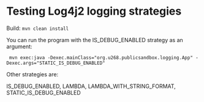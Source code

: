 # Testing Log4j2 logging strategies

Build:
`mvn clean install`
 
You can run the program with the IS_DEBUG_ENABLED strategy as an argument:

` mvn exec:java -Dexec.mainClass="org.u268.publicsandbox.logging.App" -Dexec.args="STATIC_IS_DEBUG_ENABLED"`

Other strategies are:

IS_DEBUG_ENABLED, LAMBDA, LAMBDA_WITH_STRING_FORMAT, STATIC_IS_DEBUG_ENABLED